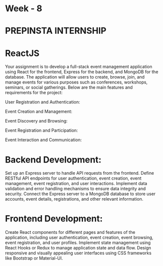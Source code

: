 # Week - 8
# PREPINSTA INTERNSHIP
# ReactJS
Your assignment is to develop a full-stack event management application using React for the frontend, Express for the backend, and MongoDB for the database. The application will allow users to create, browse, join, and manage events for various purposes such as conferences, workshops, seminars, or social gatherings. Below are the main features and requirements for the project:

User Registration and Authentication:

Event Creation and Management:

Event Discovery and Browsing:

Event Registration and Participation:

Event Interaction and Communication:

# Backend Development:

Set up an Express server to handle API requests from the frontend.
Define RESTful API endpoints for user authentication, event creation, event management, event registration, and user interactions.
Implement data validation and error handling mechanisms to ensure data integrity and security.
Connect the Express server to a MongoDB database to store user accounts, event details, registrations, and other relevant information.

# Frontend Development:

Create React components for different pages and features of the application, including user authentication, event creation, event browsing, event registration, and user profiles.
Implement state management using React Hooks or Redux to manage application state and data flow.
Design responsive and visually appealing user interfaces using CSS frameworks like Bootstrap or Material-UI.
